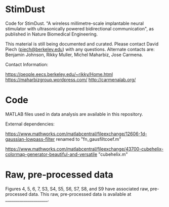 # StimDust
Code for StimDust. "A wireless millimetre-scale implantable neural stimulator with ultrasonically powered bidirectional communication", as published in Nature Biomedical Engineering.

This material is still being documented and curated. Please contact David Piech (piech@berkeley.edu) with any questions. Alternate contacts are: Benjamin Johnson, Rikky Muller, Michel Maharbiz, Jose Carmena.

Contact Information:

https://people.eecs.berkeley.edu/~rikky/Home.html
https://maharbizgroup.wordpress.com/
http://carmenalab.org/

# Code
MATLAB files used in data analysis are available in this repository.

External dependencies:

https://www.mathworks.com/matlabcentral/fileexchange/12606-1d-gaussian-lowpass-filter
renamed to "fn_gausfiltcoef.m"

https://www.mathworks.com/matlabcentral/fileexchange/43700-cubehelix-colormap-generator-beautiful-and-versatile
"cubehelix.m"

# Raw, pre-processed data
Figures 4, 5, 6, 7, S3, S4, S5, S6, S7, S8, and S9 have associated raw, pre-processed data. This raw, pre-processed data is available at _____________________.

